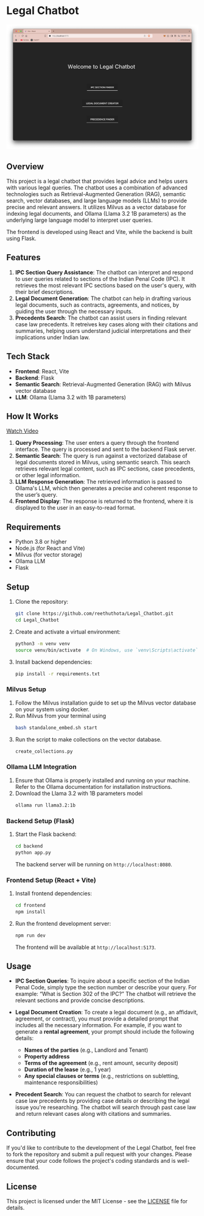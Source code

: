 # Legal Chatbot

![Chatbot Home Page Interface](images/home-page.png)

## Overview

This project is a legal chatbot that provides legal advice and helps users with various legal queries. The chatbot uses a combination of advanced technologies such as Retrieval-Augmented Generation (RAG), semantic search, vector databases, and large language models (LLMs) to provide precise and relevant answers. It utilizes Milvus as a vector database for indexing legal documents, and Ollama (Llama 3.2 1B parameters) as the underlying large language model to interpret user queries.

The frontend is developed using React and Vite, while the backend is built using Flask. 

## Features

1. **IPC Section Query Assistance**: The chatbot can interpret and respond to user queries related to sections of the Indian Penal Code (IPC). It retrieves the most relevant IPC sections based on the user's query, with their brief descriptions.
2. **Legal Document Generation**: The chatbot can help in drafting various legal documents, such as contracts, agreements, and notices, by guiding the user through the necessary inputs.
3. **Precedents Search**: The chatbot can assist users in finding relevant case law precedents. It retreives key cases along with their citations and summaries, helping users understand judicial interpretations and their implications under Indian law.

## Tech Stack

- **Frontend**: React, Vite
- **Backend**: Flask
- **Semantic Search**: Retrieval-Augmented Generation (RAG) with Milvus vector database
- **LLM**: Ollama (Llama 3.2 with 1B parameters)

## How It Works

[Watch Video](images/video.mov)

1. **Query Processing**: The user enters a query through the frontend interface. The query is processed and sent to the backend Flask server.
2. **Semantic Search**: The query is run against a vectorized database of legal documents stored in Milvus, using semantic search. This search retrieves relevant legal content, such as IPC sections, case precedents, or other legal information.
3. **LLM Response Generation**: The retrieved information is passed to Ollama's LLM, which then generates a precise and coherent response to the user’s query.
4. **Frontend Display**: The response is returned to the frontend, where it is displayed to the user in an easy-to-read format.

## Requirements

- Python 3.8 or higher
- Node.js (for React and Vite)
- Milvus (for vector storage)
- Ollama LLM
- Flask

## Setup

1. Clone the repository:

    ```bash
    git clone https://github.com/reethuthota/Legal_Chatbot.git
    cd Legal_Chatbot
    ```

2. Create and activate a virtual environment:

    ```bash
    python3 -m venv venv
    source venv/bin/activate  # On Windows, use `venv\Scripts\activate`
    ```

3. Install backend dependencies:

    ```bash
    pip install -r requirements.txt
    ```

### Milvus Setup

1. Follow the Milvus installation guide to set up the Milvus vector database on your system using docker.
2. Run Milvus from your terminal using 
    ```bash
    bash standalone_embed.sh start
    ```
3. Run the script to make collections on the vector database.
    ```bash
    create_collections.py
    ```

### Ollama LLM Integration

1. Ensure that Ollama is properly installed and running on your machine. Refer to the Ollama documentation for installation instructions.
2. Download the Llama 3.2 with 1B parameters model
    ```bash
    ollama run llama3.2:1b
    ```

### Backend Setup (Flask)

1. Start the Flask backend:

    ```bash
    cd backend
    python app.py
    ```

   The backend server will be running on `http://localhost:8080`.

### Frontend Setup (React + Vite)

1. Install frontend dependencies:

    ```bash
    cd frontend
    npm install
    ```

2. Run the frontend development server:

    ```bash
    npm run dev
    ```

   The frontend will be available at `http://localhost:5173`.

## Usage

- **IPC Section Queries**: To inquire about a specific section of the Indian Penal Code, simply type the section number or describe your query. For example: “What is Section 302 of the IPC?” The chatbot will retrieve the relevant sections and provide concise descriptions.

- **Legal Document Creation**: To create a legal document (e.g., an affidavit, agreement, or contract), you must provide a detailed prompt that includes all the necessary information. For example, if you want to generate a **rental agreement**, your prompt should include the following details:
  - **Names of the parties** (e.g., Landlord and Tenant)
  - **Property address**
  - **Terms of the agreement** (e.g., rent amount, security deposit)
  - **Duration of the lease** (e.g., 1 year)
  - **Any special clauses or terms** (e.g., restrictions on subletting, maintenance responsibilities)

- **Precedent Search**: You can request the chatbot to search for relevant case law precedents by providing case details or describing the legal issue you're researching. The chatbot will search through past case law and return relevant cases along with citations and summaries.

## Contributing

If you'd like to contribute to the development of the Legal Chatbot, feel free to fork the repository and submit a pull request with your changes. Please ensure that your code follows the project's coding standards and is well-documented.

## License

This project is licensed under the MIT License - see the [LICENSE](LICENSE) file for details.

